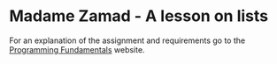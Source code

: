 
# Madame Zamad - A lesson on lists
 
For an explanation of the assignment and requirements go to the [Programming
Fundamentals](https://programming.reedcwilson.com/madame-zamad.html) website.


